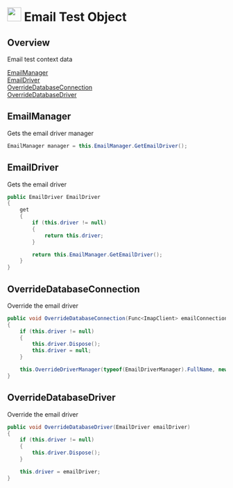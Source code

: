 # <img src="resources/maqslogo.ico" height="32" width="32"> Email Test Object

## Overview
Email test context data

[EmailManager](#EmailManager)  
[EmailDriver](#EmailDriver)  
[OverrideDatabaseConnection](#OverrideDatabaseConnection)  
[OverrideDatabaseDriver](#OverrideDatabaseDriver)  

## EmailManager
Gets the email driver manager
```csharp
EmailManager manager = this.EmailManager.GetEmailDriver();
```

## EmailDriver
Gets the email driver
```csharp
public EmailDriver EmailDriver
{
    get
    {
        if (this.driver != null)
        {
            return this.driver;
        }

        return this.EmailManager.GetEmailDriver();
    }
}
```

## OverrideDatabaseConnection
Override the email driver
```csharp
public void OverrideDatabaseConnection(Func<ImapClient> emailConnection)
{
    if (this.driver != null)
    {
        this.driver.Dispose();
        this.driver = null;
    }

    this.OverrideDriverManager(typeof(EmailDriverManager).FullName, new EmailDriverManager(emailConnection, this));
}
```

## OverrideDatabaseDriver
Override the email driver
```csharp
public void OverrideDatabaseDriver(EmailDriver emailDriver)
{
    if (this.driver != null)
    {
        this.driver.Dispose();
    }

    this.driver = emailDriver;
}
```